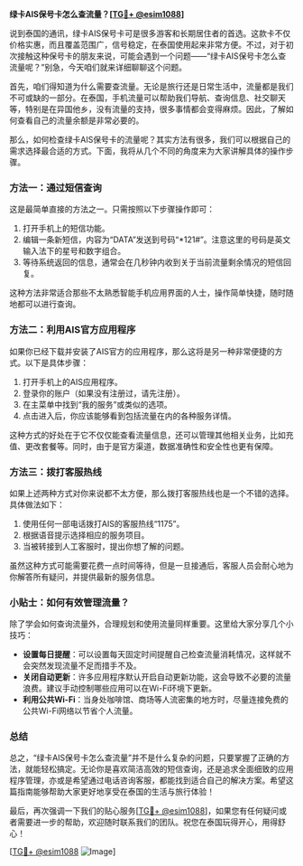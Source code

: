 **绿卡AIS保号卡怎么查流量？[[TG💪+ @esim1088](https://t.me/s/esim1088)]**

说到泰国的通讯，绿卡AIS保号卡可是很多游客和长期居住者的首选。这款卡不仅价格实惠，而且覆盖范围广，信号稳定，在泰国使用起来非常方便。不过，对于初次接触这种保号卡的朋友来说，可能会遇到一个问题——“绿卡AIS保号卡怎么查流量呢？”别急，今天咱们就来详细聊聊这个问题。

首先，咱们得知道为什么需要查流量。无论是旅行还是日常生活中，流量都是我们不可或缺的一部分。在泰国，手机流量可以帮助我们导航、查询信息、社交聊天等，特别是在异国他乡，没有流量的支持，很多事情都会变得麻烦。因此，了解如何查看自己的流量余额是非常必要的。

那么，如何检查绿卡AIS保号卡的流量呢？其实方法有很多，我们可以根据自己的需求选择最合适的方式。下面，我将从几个不同的角度来为大家讲解具体的操作步骤。

### 方法一：通过短信查询

这是最简单直接的方法之一。只需按照以下步骤操作即可：

1. 打开手机上的短信功能。
2. 编辑一条新短信，内容为“DATA”发送到号码“*121#”。注意这里的号码是英文输入法下的星号和数字组合。
3. 等待系统返回的信息，通常会在几秒钟内收到关于当前流量剩余情况的短信回复。

这种方法非常适合那些不太熟悉智能手机应用界面的人士，操作简单快捷，随时随地都可以进行查询。

### 方法二：利用AIS官方应用程序

如果你已经下载并安装了AIS官方的应用程序，那么这将是另一种非常便捷的方式。以下是具体步骤：

1. 打开手机上的AIS应用程序。
2. 登录你的账户（如果没有注册过，请先注册）。
3. 在主菜单中找到“我的服务”或类似的选项。
4. 点击进入后，你应该能够看到包括流量在内的各种服务详情。

这种方式的好处在于它不仅仅能查看流量信息，还可以管理其他相关业务，比如充值、更改套餐等。同时，由于是官方渠道，数据准确性和安全性也更有保障。

### 方法三：拨打客服热线

如果上述两种方式对你来说都不太方便，那么拨打客服热线也是一个不错的选择。具体做法如下：

1. 使用任何一部电话拨打AIS的客服热线“1175”。
2. 根据语音提示选择相应的服务项目。
3. 当被转接到人工客服时，提出你想了解的问题。

虽然这种方式可能需要花费一点时间等待，但是一旦接通后，客服人员会耐心地为你解答所有疑问，并提供最新的服务信息。

### 小贴士：如何有效管理流量？

除了学会如何查询流量外，合理规划和使用流量同样重要。这里给大家分享几个小技巧：

- **设置每日提醒**：可以设置每天固定时间提醒自己检查流量消耗情况，这样就不会突然发现流量不足而措手不及。
- **关闭自动更新**：许多应用程序默认开启自动更新功能，这会导致不必要的流量浪费。建议手动控制哪些应用可以在Wi-Fi环境下更新。
- **利用公共Wi-Fi**：当身处咖啡馆、商场等人流密集的地方时，尽量连接免费的公共Wi-Fi网络以节省个人流量。

### 总结

总之，“绿卡AIS保号卡怎么查流量”并不是什么复杂的问题，只要掌握了正确的方法，就能轻松搞定。无论你是喜欢简洁高效的短信查询，还是追求全面细致的应用程序管理，亦或是希望通过电话咨询客服，都能找到适合自己的解决方案。希望这篇指南能够帮助大家更好地享受在泰国的生活与旅行体验！

最后，再次强调一下我们的贴心服务[[TG💪+ @esim1088](https://t.me/s/esim1088)]，如果您有任何疑问或者需要进一步的帮助，欢迎随时联系我们的团队。祝您在泰国玩得开心，用得舒心！

[[TG💪+ @esim1088](https://t.me/s/esim1088) ![Image](https://i.postimg.cc/4NQfJmqS/Snipaste-2025-05-13-00-14-12.png)]